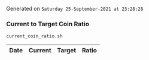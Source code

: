Generated on `Saturday 25-September-2021 at 23:28:28`

### Current to Target Coin Ratio
`current_coin_ratio.sh`

Date|Current|Target|Ratio
---|---|---|---
